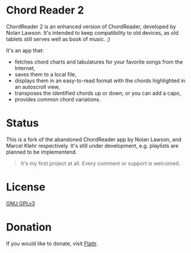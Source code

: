 # Chord Reader 2
ChordReader 2 is an enhanced version of ChordReader, developed by Nolan Lawson. It's intended to keep compatibility to old devices, as old tablets still serves well as book of music. ;)

It's an app that:
- fetches chord charts and tabulatures for your favorite songs from the Internet,
- saves them to a local file,
- displays them in an easy-to-read format with the chords highlighted in an autoscroll view,
- transposes the identified chords up or down, or you can add a capo,
- provides common chord variations.

# Status
This is a fork of the abandoned ChordReader app by Nolan Lawson, and Marcel Klehr respectively. It's still under development, e.g. playlists are planned to be implementend.
> It's my first project at all. Every comment or support is welcomed.

# License
[GNU GPLv3][1]

[1]: https://opensource.org/licenses/GPL-3.0

# Donation
If you would like to donate, visit 
[Flattr][2]. 

[2]: https://flattr.com/@AndInTheClouds
